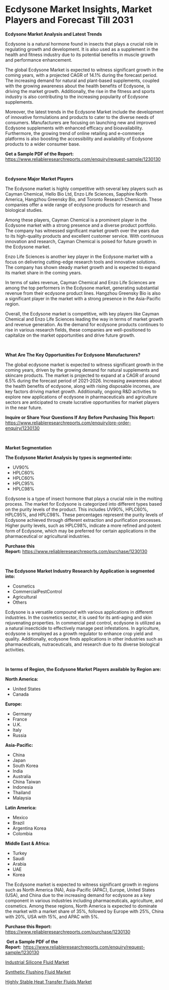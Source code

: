 <p><h1>Ecdysone Market Insights, Market Players and Forecast Till 2031</h1></p><p><strong>Ecdysone Market Analysis and Latest Trends</strong></p>
<p><p>Ecdysone is a natural hormone found in insects that plays a crucial role in regulating growth and development. It is also used as a supplement in the health and fitness industry due to its potential benefits in muscle growth and performance enhancement.</p><p>The global Ecdysone Market is expected to witness significant growth in the coming years, with a projected CAGR of 14.1% during the forecast period. The increasing demand for natural and plant-based supplements, coupled with the growing awareness about the health benefits of Ecdysone, is driving the market growth. Additionally, the rise in the fitness and sports industry is also contributing to the increasing popularity of Ecdysone supplements.</p><p>Moreover, the latest trends in the Ecdysone Market include the development of innovative formulations and products to cater to the diverse needs of consumers. Manufacturers are focusing on launching new and improved Ecdysone supplements with enhanced efficacy and bioavailability. Furthermore, the growing trend of online retailing and e-commerce platforms is also boosting the accessibility and availability of Ecdysone products to a wider consumer base.</p></p>
<p><strong>Get a Sample PDF of the Report:&nbsp;</strong> <a href="https://www.reliableresearchreports.com/enquiry/request-sample/1230130">https://www.reliableresearchreports.com/enquiry/request-sample/1230130</a></p>
<p>&nbsp;</p>
<p><strong>Ecdysone Major Market Players</strong></p>
<p><p>The Ecdysone market is highly competitive with several key players such as Cayman Chemical, Hello Bio Ltd, Enzo Life Sciences, Sapphire North America, Hangzhou Greensky Bio, and Toronto Research Chemicals. These companies offer a wide range of ecdysone products for research and biological studies.</p><p>Among these players, Cayman Chemical is a prominent player in the Ecdysone market with a strong presence and a diverse product portfolio. The company has witnessed significant market growth over the years due to its high-quality products and excellent customer service. With continuous innovation and research, Cayman Chemical is poised for future growth in the Ecdysone market.</p><p>Enzo Life Sciences is another key player in the Ecdysone market with a focus on delivering cutting-edge research tools and innovative solutions. The company has shown steady market growth and is expected to expand its market share in the coming years.</p><p>In terms of sales revenue, Cayman Chemical and Enzo Life Sciences are among the top performers in the Ecdysone market, generating substantial revenue from their ecdysone product lines. Hangzhou Greensky Bio is also a significant player in the market with a strong presence in the Asia-Pacific region.</p><p>Overall, the Ecdysone market is competitive, with key players like Cayman Chemical and Enzo Life Sciences leading the way in terms of market growth and revenue generation. As the demand for ecdysone products continues to rise in various research fields, these companies are well-positioned to capitalize on the market opportunities and drive future growth.</p></p>
<p>&nbsp;</p>
<p><strong>What Are The Key Opportunities For Ecdysone Manufacturers?</strong></p>
<p><p>The global ecdysone market is expected to witness significant growth in the coming years, driven by the growing demand for natural supplements and skincare products. The market is projected to expand at a CAGR of around 6.5% during the forecast period of 2021-2026. Increasing awareness about the health benefits of ecdysone, along with rising disposable incomes, are key factors driving market growth. Additionally, ongoing R&D activities to explore new applications of ecdysone in pharmaceuticals and agriculture sectors are anticipated to create lucrative opportunities for market players in the near future.</p></p>
<p><strong>Inquire or Share Your Questions If Any Before Purchasing This Report:</strong> <a href="https://www.reliableresearchreports.com/enquiry/pre-order-enquiry/1230130">https://www.reliableresearchreports.com/enquiry/pre-order-enquiry/1230130</a></p>
<p>&nbsp;</p>
<p><strong>Market Segmentation</strong></p>
<p><strong>The Ecdysone Market Analysis by types is segmented into:</strong></p>
<p><ul><li>UV90%</li><li>HPLC60%</li><li>HPLC60%</li><li>HPLC95%</li><li>HPLC98%</li></ul></p>
<p><p>Ecdysone is a type of insect hormone that plays a crucial role in the molting process. The market for Ecdysone is categorized into different types based on the purity levels of the product. This includes UV90%, HPLC60%, HPLC95%, and HPLC98%. These percentages represent the purity levels of Ecdysone achieved through different extraction and purification processes. Higher purity levels, such as HPLC98%, indicate a more refined and potent form of Ecdysone, which may be preferred for certain applications in the pharmaceutical or agricultural industries.</p></p>
<p><strong>Purchase this Report:&nbsp;</strong><a href="https://www.reliableresearchreports.com/purchase/1230130">https://www.reliableresearchreports.com/purchase/1230130</a></p>
<p>&nbsp;</p>
<p><strong>The Ecdysone Market Industry Research by Application is segmented into:</strong></p>
<p><ul><li>Cosmetics</li><li>CommercialPestControl</li><li>Agricultural</li><li>Others</li></ul></p>
<p><p>Ecdysone is a versatile compound with various applications in different industries. In the cosmetics sector, it is used for its anti-aging and skin rejuvenating properties. In commercial pest control, ecdysone is utilized as a natural insecticide to effectively manage pest infestations. In agriculture, ecdysone is employed as a growth regulator to enhance crop yield and quality. Additionally, ecdysone finds applications in other industries such as pharmaceuticals, nutraceuticals, and research due to its diverse biological activities.</p></p>
<p>&nbsp;</p>
<p><strong>In terms of Region, the Ecdysone Market Players available by Region are:</strong></p>
<p>
    <p> <strong> North America: </strong>
        <ul>
            <li>United States</li>
            <li>Canada</li>
        </ul>
        </p> 
    <p> <strong> Europe: </strong>
        <ul>
            <li>Germany</li>
            <li>France</li>
            <li>U.K.</li>
            <li>Italy</li>
            <li>Russia</li>
        </ul>
        </p> 
    <p> <strong> Asia-Pacific: </strong>
        <ul>
            <li>China</li>
            <li>Japan</li>
            <li>South Korea</li>
            <li>India</li>
            <li>Australia</li>
            <li>China Taiwan</li>
            <li>Indonesia</li>
            <li>Thailand</li>
            <li>Malaysia</li>
        </ul>
        </p> 
    <p> <strong> Latin America: </strong>
        <ul>
            <li>Mexico</li>
            <li>Brazil</li>
            <li>Argentina Korea</li>
            <li>Colombia</li>
        </ul>
        </p> 
    <p> <strong> Middle East & Africa: </strong>
        <ul>
            <li>Turkey</li>
            <li>Saudi</li>
            <li>Arabia</li>
            <li>UAE</li>
            <li>Korea</li>
        </ul>
    </p>
    </p>
<p><p>The Ecdysone market is expected to witness significant growth in regions such as North America (NA), Asia-Pacific (APAC), Europe, United States (USA), and China due to the increasing demand for ecdysone as a key component in various industries including pharmaceuticals, agriculture, and cosmetics. Among these regions, North America is expected to dominate the market with a market share of 35%, followed by Europe with 25%, China with 20%, USA with 15%, and APAC with 5%.</p></p>
<p><strong>Purchase this Report: </strong><a href="https://www.reliableresearchreports.com/purchase/1230130">https://www.reliableresearchreports.com/purchase/1230130</a></p>
<p>&nbsp;<strong>Get a Sample PDF of the Report:&nbsp;&nbsp;</strong><a href="https://www.reliableresearchreports.com/enquiry/request-sample/1230130">https://www.reliableresearchreports.com/enquiry/request-sample/1230130</a></p>
<p><strong></strong></p>
<p><p><a href="https://view.publitas.com/reportprime-1/industrial-silicone-fluid-market-a-comprehensive-report-of-its-market-share-growth-trends-2023-2030/">Industrial Silicone Fluid Market</a></p><p><a href="https://view.publitas.com/reportprime-1/synthetic-flushing-fluid-market-size-growth-and-forecast-from-2023-2030-6xypjmwgqqa9/">Synthetic Flushing Fluid Market</a></p><p><a href="https://view.publitas.com/reportprime-1/highly-stable-heat-transfer-fluids-market-size-market-share-and-global-market-analysis-report-2023-2030/">Highly Stable Heat Transfer Fluids Market</a></p></p>